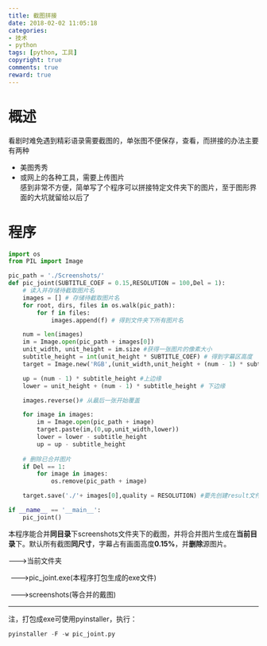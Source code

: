 ```yaml
---
title: 截图拼接
date: 2018-02-02 11:05:18
categories: 
- 技术
- python
tags: [python, 工具]
copyright: true
comments: true
reward: true
---
```


# 概述

看剧时难免遇到精彩语录需要截图的，单张图不便保存，查看，而拼接的办法主要有两种  
* 美图秀秀    
* 或网上的各种工具，需要上传图片  
感到非常不方便，简单写了个程序可以拼接特定文件夹下的图片，至于图形界面的大坑就留给以后了   
<!-- more -->

# 程序

```python
import os
from PIL import Image

pic_path = './Screenshots/'
def pic_joint(SUBTITLE_COEF = 0.15,RESOLUTION = 100,Del = 1):
    # 读入并存储待截取图片名
    images = [] # 存储待截取图片名
    for root, dirs, files in os.walk(pic_path):
        for f in files:
            images.append(f) # 得到文件夹下所有图片名

    num = len(images)
    im = Image.open(pic_path + images[0])
    unit_width, unit_height = im.size #获得一张图片的像素大小
    subtitle_height = int(unit_height * SUBTITLE_COEF) # 得到字幕区高度
    target = Image.new('RGB',(unit_width,unit_height + (num - 1) * subtitle_height)) # 创建新的图片

    up = (num - 1) * subtitle_height #上边缘
    lower = unit_height + (num - 1) * subtitle_height # 下边缘

    images.reverse()# 从最后一张开始覆盖

    for image in images:
        im = Image.open(pic_path + image)
        target.paste(im,(0,up,unit_width,lower))
        lower = lower - subtitle_height
        up = up - subtitle_height
    
    # 删除已合并图片
    if Del == 1: 
        for image in images:   
            os.remove(pic_path + image)    

    target.save('./'+ images[0],quality = RESOLUTION) #要先创建result文件夹

if __name__ == '__main__':
    pic_joint()
```

本程序能合并**同目录**下screenshots文件夹下的截图，并将合并图片生成在**当前目录**下。默认所有截图**同尺寸**，字幕占有画面高度**0.15%**，并**删除**源图片。

--->当前文件夹

​	--->pic_joint.exe(本程序打包生成的exe文件)

​	--->screenshots(等合并的戴图)

***

注，打包成exe可使用pyinstaller，执行：

```python
pyinstaller -F -w pic_joint.py
```

